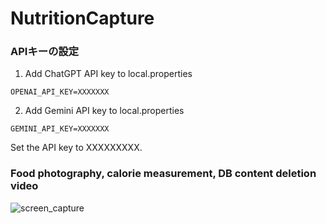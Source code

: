 # NutritionCapture

### APIキーの設定

1. Add ChatGPT API key to local.properties
```
OPENAI_API_KEY=XXXXXXX
```

2. Add Gemini API key to local.properties
```
GEMINI_API_KEY=XXXXXXX
```

Set the API key to XXXXXXXXX.

### Food photography, calorie measurement, DB content deletion video

![screen_capture](https://github.com/user-attachments/assets/9864182d-bd1a-4c98-9c5d-3103ef817ad3)

